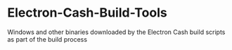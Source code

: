# Electron-Cash-Build-Tools
Windows and other binaries downloaded by the Electron Cash build scripts as part of the build process
